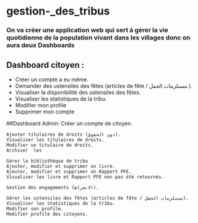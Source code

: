 # gestion-_des_tribus


### On va créer une application web qui sert à gérer la vie quotidienne de la population vivant dans les villages donc on aura deux Dashboards 
	
## Dashboard citoyen :
<ul>
	<li>Créer un compte a eu même.</li>
	<li>Demander des ustensiles des fêtes (articles de fête / مستلزمات الحفل ).</li>
	<li>Visualiser la disponibilité des ustensiles des fêtes.</li>
	<li>Visualiser les statistiques de la tribu.</li>
	<li>Modifier mon profile</li>
	<li>Supprimer mon compte</li>
</ul>
##Dashboard Admin:
	Créer un compte de citoyen.

	Ajouter titulaires de droits (دوي الحقوق).
	Visualiser les titulaires de droits.
	Modifier un titulaire de droits.
	Archiver  les

	Gérer la bibliothèque de tribu
	Ajouter, modifier et supprimer un livre.
	Ajouter, modifier et supprimer un Rapport PFE.
	Visualiser les livre et Rapport PFE non pas été retournés.

	Gestion des engagements (الانخراط).
	
	Gérer les ustensiles des fêtes (articles de fête / مستلزمات الحفل).
	Visualiser les statistiques de la tribu.
	Modifier son profile.
	Modifier profile des citoyens.
